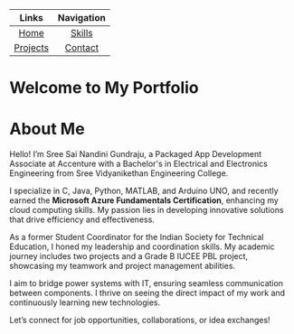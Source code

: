 |Links|Navigation|
|:--:|:--:|
|[Home](./README.md)|[Skills](./skills.md)|
|[Projects](./projects.md)|[Contact](./contact.md)|

# Welcome to My Portfolio

# About Me

Hello! I’m Sree Sai Nandini Gundraju, a Packaged App Development Associate at Accenture with a Bachelor's in Electrical and Electronics Engineering from Sree Vidyanikethan Engineering College.

I specialize in C, Java, Python, MATLAB, and Arduino UNO, and recently earned the **Microsoft Azure Fundamentals Certification**, enhancing my cloud computing skills. My passion lies in developing innovative solutions that drive efficiency and effectiveness.

As a former Student Coordinator for the Indian Society for Technical Education, I honed my leadership and coordination skills. My academic journey includes two projects and a Grade B IUCEE PBL project, showcasing my teamwork and project management abilities.

I aim to bridge power systems with IT, ensuring seamless communication between components. I thrive on seeing the direct impact of my work and continuously learning new technologies.

Let’s connect for job opportunities, collaborations, or idea exchanges!


